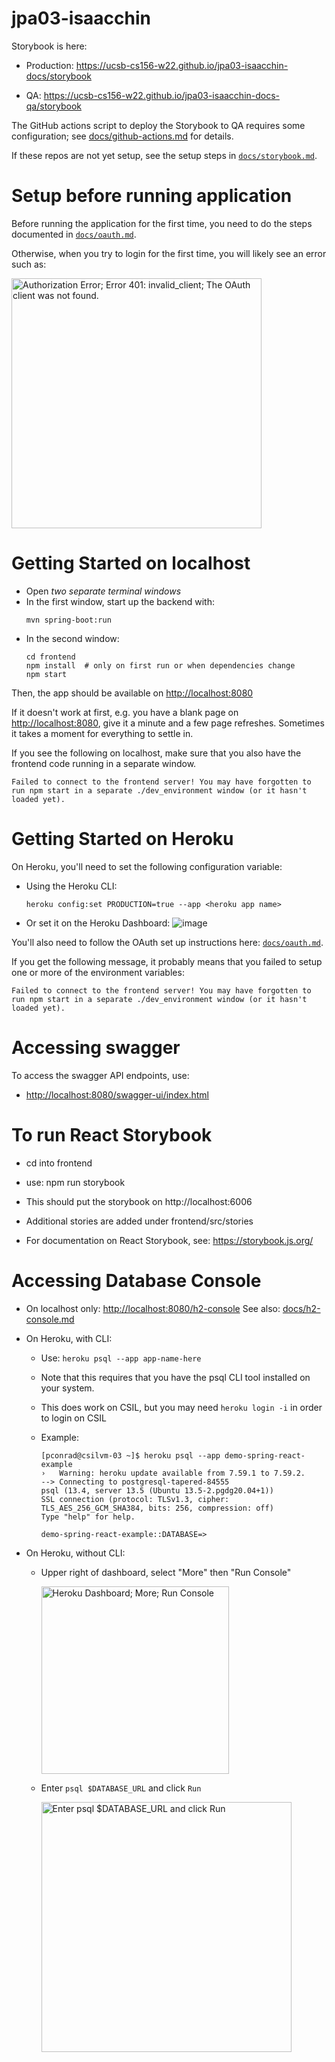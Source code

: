 # jpa03-isaacchin

Storybook is here:

- Production: <https://ucsb-cs156-w22.github.io/jpa03-isaacchin-docs/storybook>

- QA: <https://ucsb-cs156-w22.github.io/jpa03-isaacchin-docs-qa/storybook>

The GitHub actions script to deploy the Storybook to QA requires some configuration; see [docs/github-actions.md](docs/github-actions.md) for details.

If these repos are not yet setup, see the setup steps in [`docs/storybook.md`](docs/storybook.md).

# Setup before running application

Before running the application for the first time,
you need to do the steps documented in [`docs/oauth.md`](docs/oauth.md).

Otherwise, when you try to login for the first time, you
will likely see an error such as:

<img src="https://user-images.githubusercontent.com/1119017/149858436-c9baa238-a4f7-4c52-b995-0ed8bee97487.png" alt="Authorization Error; Error 401: invalid_client; The OAuth client was not found." width="400"/>

# Getting Started on localhost

- Open _two separate terminal windows_
- In the first window, start up the backend with:
  ```
  mvn spring-boot:run
  ```
- In the second window:
  ```
  cd frontend
  npm install  # only on first run or when dependencies change
  npm start
  ```

Then, the app should be available on <http://localhost:8080>

If it doesn't work at first, e.g. you have a blank page on <http://localhost:8080>, give it a minute and a few page refreshes. Sometimes it takes a moment for everything to settle in.

If you see the following on localhost, make sure that you also have the frontend code running in a separate window.

```
Failed to connect to the frontend server! You may have forgotten to run npm start in a separate ./dev_environment window (or it hasn't loaded yet).
```

# Getting Started on Heroku

On Heroku, you'll need to set the following configuration variable:

- Using the Heroku CLI:
  ```
  heroku config:set PRODUCTION=true --app <heroku app name>
  ```
- Or set it on the Heroku Dashboard:
  ![image](https://user-images.githubusercontent.com/1119017/149855768-7b56164a-98f7-4357-b877-da34b7bd9ea4.png)

You'll also need to follow the OAuth set up instructions here: [`docs/oauth.md`](docs/oauth.md).

If you get the following message, it probably means that you failed to setup one or more of the environment variables:

```
Failed to connect to the frontend server! You may have forgotten to run npm start in a separate ./dev_environment window (or it hasn't loaded yet).
```

# Accessing swagger

To access the swagger API endpoints, use:

- <http://localhost:8080/swagger-ui/index.html>

# To run React Storybook

- cd into frontend
- use: npm run storybook
- This should put the storybook on http://localhost:6006
- Additional stories are added under frontend/src/stories

- For documentation on React Storybook, see: https://storybook.js.org/

# Accessing Database Console

- On localhost only: <http://localhost:8080/h2-console> See also: [docs/h2-console.md](docs/h2-console.md)
- On Heroku, with CLI:

  - Use: `heroku psql --app app-name-here`
  - Note that this requires that you have the psql CLI tool installed on your system.
  - This does work on CSIL, but you may need `heroku login -i` in order to login on CSIL
  - Example:

    ```
    [pconrad@csilvm-03 ~]$ heroku psql --app demo-spring-react-example
    ›   Warning: heroku update available from 7.59.1 to 7.59.2.
    --> Connecting to postgresql-tapered-84555
    psql (13.4, server 13.5 (Ubuntu 13.5-2.pgdg20.04+1))
    SSL connection (protocol: TLSv1.3, cipher: TLS_AES_256_GCM_SHA384, bits: 256, compression: off)
    Type "help" for help.

    demo-spring-react-example::DATABASE=>
    ```

- On Heroku, without CLI:

  - Upper right of dashboard, select "More" then "Run Console"

    <img alt="Heroku Dashboard; More; Run Console" src="https://user-images.githubusercontent.com/1119017/150204550-a1027ab8-6ce7-4770-b566-a43928f5c3a0.png" width="300" />

  - Enter `psql $DATABASE_URL` and click `Run`

    <img alt="Enter psql $DATABASE_URL and click Run" src="https://user-images.githubusercontent.com/1119017/150206174-43193825-1afd-49f4-aeaf-cfadf0c0c6f3.png" width="400" />
